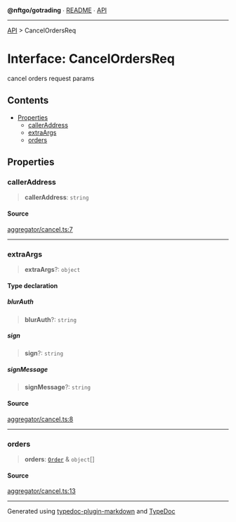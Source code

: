**@nftgo/gotrading** ∙ [README](../README.md) ∙ [API](../exports.md)

***

[API](../exports.md) > CancelOrdersReq

# Interface: CancelOrdersReq

cancel orders request params

## Contents

- [Properties](CancelOrdersReq.md#properties)
  - [callerAddress](CancelOrdersReq.md#calleraddress)
  - [extraArgs](CancelOrdersReq.md#extraargs)
  - [orders](CancelOrdersReq.md#orders)

## Properties

### callerAddress

> **callerAddress**: `string`

#### Source

[aggregator/cancel.ts:7](https://github.com/NFTGo/GoTrading/blob/1fa3b8d/src/types/aggregator/cancel.ts#L7)

***

### extraArgs

> **extraArgs**?: `object`

#### Type declaration

##### blurAuth

> **blurAuth**?: `string`

##### sign

> **sign**?: `string`

##### signMessage

> **signMessage**?: `string`

#### Source

[aggregator/cancel.ts:8](https://github.com/NFTGo/GoTrading/blob/1fa3b8d/src/types/aggregator/cancel.ts#L8)

***

### orders

> **orders**: [`Order`](Order.md) & `object`[]

#### Source

[aggregator/cancel.ts:13](https://github.com/NFTGo/GoTrading/blob/1fa3b8d/src/types/aggregator/cancel.ts#L13)

***

Generated using [typedoc-plugin-markdown](https://www.npmjs.com/package/typedoc-plugin-markdown) and [TypeDoc](https://typedoc.org/)
